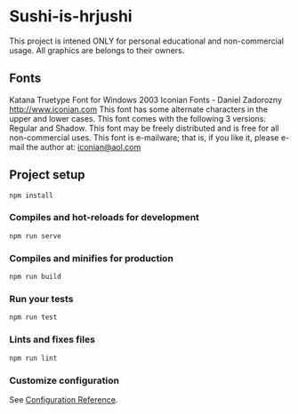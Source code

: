 # Sushi-is-hrjushi

This project is intened ONLY for personal educational and non-commercial usage.
All graphics are belongs to their owners.

## Fonts

Katana Truetype Font for Windows
2003 Iconian Fonts - Daniel Zadorozny
http://www.iconian.com
This font has some alternate characters in the upper and lower cases.
This font comes with the following 3 versions: Regular and Shadow.
This font may be freely distributed and is free for all non-commercial uses.
This font is e-mailware; that is, if you like it, please e-mail the author at: iconian@aol.com

## Project setup
```
npm install
```

### Compiles and hot-reloads for development
```
npm run serve
```

### Compiles and minifies for production
```
npm run build
```

### Run your tests
```
npm run test
```

### Lints and fixes files
```
npm run lint
```

### Customize configuration
See [Configuration Reference](https://cli.vuejs.org/config/).
